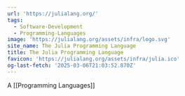 ```yaml
---
url: 'https://julialang.org/'
tags:
  - Software-Development
  - Programming-Languages
image: 'https://julialang.org/assets/infra/logo.svg'
site_name: The Julia Programming Language
title: The Julia Programming Language
favicon: 'https://julialang.org/assets/infra/julia.ico'
og-last-fetch: '2025-03-06T21:03:52.870Z'
---
```


A [[Programming Languages]]

